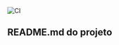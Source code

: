 ![CI](https://img.shields.io/github/actions/workflow/status/kick250/appmonitor-pipeline/ci.yml?branch=main&label=CI%20Status)

## README.md do projeto